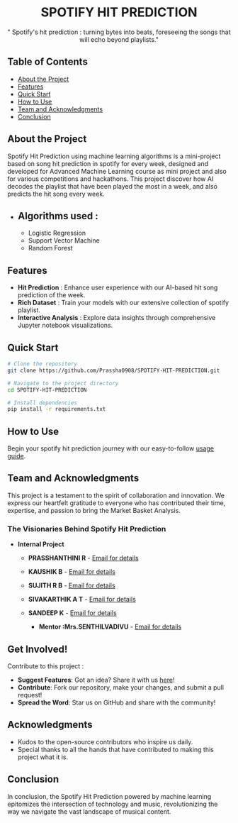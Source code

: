 <div align="center">

# SPOTIFY HIT PREDICTION


" Spotify's hit prediction : turning bytes into beats, foreseeing the songs that will echo beyond playlists."

</div>

## Table of Contents 

- [About the Project](#about-the-project-)
- [Features](#features-)
- [Quick Start](#quick-start-)
- [How to Use](#how-to-use-)
- [Team and Acknowledgments](#team-and-acknowledgments-)
- [Conclusion](#conclusion-)


## About the Project 

Spotify Hit Prediction using machine learning algorithms is a mini-project based on song hit prediction in spotify for every week, designed and developed for Advanced Machine Learning course as mini project and also for various competitions and hackathons. This project discover how AI decodes the playlist that have been played the most in a week, and also predicts the hit song every week.

- ## Algorithms used :

  - Logistic Regression    
  -	Support Vector Machine  
  - Random Forest           


## Features 

-  **Hit Prediction** : Enhance user experience with our AI-based hit song prediction of the week.
-  **Rich Dataset** : Train your models with our extensive collection of spotify playlist.
-  **Interactive Analysis** : Explore data insights through comprehensive Jupyter notebook visualizations.


## Quick Start 

```bash
# Clone the repository
git clone https://github.com/Prassha0908/SPOTIFY-HIT-PREDICTION.git

# Navigate to the project directory
cd SPOTIFY-HIT-PREDICTION

# Install dependencies
pip install -r requirements.txt

```


## How to Use 

Begin your spotify hit prediction journey with our easy-to-follow [usage guide](usage.md).

## Team and Acknowledgments

This project is a testament to the spirit of collaboration and innovation. We express our heartfelt gratitude to everyone who has contributed their time, expertise, and passion to bring the Market Basket Analysis.

### The Visionaries Behind Spotify Hit Prediction

- **Internal Project**

  - **PRASSHANTHINI R** -  [Email for details](mailto:prasshanthinir.21aid@kongu.edu)
  - **KAUSHIK B** - [Email for details](mailto:kaushikb.21aid@kongu.edu)
  - **SUJITH R B** - [Email for details](mailto:sujithrb.21aid@kongu.edu)
  - **SIVAKARTHIK A T** - [Email for details](mailto:sivakarthikat.21aid@kongu.edu)
  - **SANDEEP K** - [Email for details](mailto:sandeepk.21aid@kongu.edu)
    
    - **Mentor :Mrs.SENTHILVADIVU** - [Email for details](mailto:senthilvadivu@kongu.edu)
    


## Get Involved! 

Contribute to this project :

-  **Suggest Features**: Got an idea? Share it with us [here](https://github.com/Prassha0908/SPOTIFY-HIT-PREDICTION/issues/new)!
-  **Contribute**: Fork our repository, make your changes, and submit a pull request!
-  **Spread the Word**: Star us on GitHub and share with the community!

## Acknowledgments 

- Kudos to the open-source contributors who inspire us daily.
- Special thanks to all the hands that have contributed to making this project what it is.

## Conclusion 
  In conclusion, the Spotify Hit Prediction powered by machine learning epitomizes the intersection of technology and music, revolutionizing the way we navigate the vast landscape of musical content.
